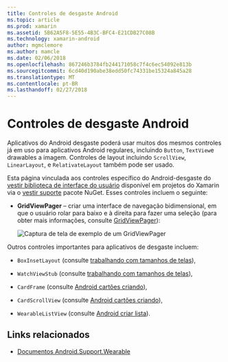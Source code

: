```yaml
---
title: Controles de desgaste Android
ms.topic: article
ms.prod: xamarin
ms.assetid: 5B62A5F8-5E55-4B3C-BFC4-E21CDB27C08B
ms.technology: xamarin-android
author: mgmclemore
ms.author: mamcle
ms.date: 02/06/2018
ms.openlocfilehash: 867246b3784fb244171058c7f4c6ec54092e813b
ms.sourcegitcommit: 6cd40d190abe38edd50fc74331be15324a845a28
ms.translationtype: MT
ms.contentlocale: pt-BR
ms.lasthandoff: 02/27/2018
---
```

# <a name="android-wear-controls"></a>Controles de desgaste Android

Aplicativos do Android desgaste poderá usar muitos dos mesmos controles já em uso para aplicativos Android regulares, incluindo `Button`, `TextView`e drawables a imagem. Controles de layout incluindo `ScrollView`, `LinearLayout`, e `RelativateLayout` também pode ser usado.

Esta página vinculada aos controles específico do Android-desgaste do [vestir biblioteca de interface do usuário](https://developer.android.com/training/wearables/apps/layouts.html#UiLibrary) disponível em projetos do Xamarin via o [vestir suporte](http://www.nuget.org/packages/Xamarin.Android.Wear/) pacote NuGet. Esses controles incluem o seguinte:

-   **GridViewPager** &ndash; criar uma interface de navegação bidimensional, em que o usuário rolar para baixo e à direita para fazer uma seleção (para obter mais informações, consulte [GridViewPager](~/android/wear/user-interface/controls/gridviewpager.md)):

    ![Captura de tela de exemplo de um GridViewPager](images/gridviewpager.png)

Outros controles importantes para aplicativos de desgaste incluem:

* `BoxInsetLayout` (consulte [trabalhando com tamanhos de telas](~/android/wear/screen-sizes.md)),

* `WatchViewStub` (consulte [trabalhando com tamanhos de telas](~/android/wear/screen-sizes.md)),

* `CardFrame` (consulte [Android cartões criando](https://developer.android.com/training/wearables/ui/cards.html)),

* `CardScrollView` (consulte [Android cartões criando](https://developer.android.com/training/wearables/ui/cards.html)),

* `WearableListView` (consulte [Android criar lista](https://developer.android.com/training/wearables/ui/lists.html)).


## <a name="related-links"></a>Links relacionados

- [Documentos Android.Support.Wearable](https://developer.android.com/reference/android/support/wearable/view/package-summary.html)
